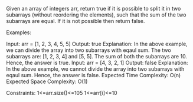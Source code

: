 Given an array of integers arr, return true if it is possible to split it in two subarrays (without reordering the elements), such that the sum of the two subarrays are equal. If it is not possible then return false.

Examples:

Input: arr = [1, 2, 3, 4, 5, 5]
Output: true
Explanation: In the above example, we can divide the array into two subarrays with eqaul sum. The two subarrays are: [1, 2, 3, 4] and [5, 5]. The sum of both the subarrays are 10. Hence, the answer is true.
Input: arr = [4, 3, 2, 1]
Output: false
Explanation: In the above example, we cannot divide the array into two subarrays with eqaul sum. Hence, the answer is false.
Expected Time Complexity: O(n)
Expected Space Complexity: O(1)

Constraints:
1<=arr.size()<=105 
1<=arr[i]<=10
